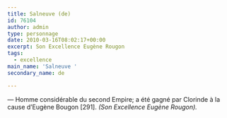 ```yaml
---
title: Salneuve (de)
id: 76104
author: admin
type: personnage
date: 2010-03-16T08:02:17+00:00
excerpt: Son Excellence Eugène Rougon
tags:
  - excellence
main_name: 'Salneuve '
secondary_name: de

---
```

— Homme considérable du second Empire; a été gagné par Clorinde à la cause d&rsquo;Eugène Bougon [291]. _(Son Excellence Eugène Rougon)._
